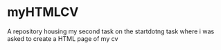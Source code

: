 # myHTMLCV
A repository housing my second task on the startdotng task where i was asked to create a HTML page of my cv
